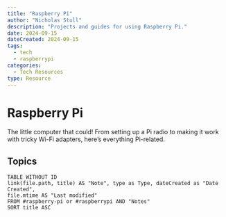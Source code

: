 ```yaml
---
title: "Raspberry Pi"
author: "Nicholas Stull"
description: "Projects and guides for using Raspberry Pi."
date: 2024-09-15
dateCreated: 2024-09-15
tags:
  - tech
  - raspberrypi
categories:
  - Tech Resources
type: Resource
---
```


# Raspberry Pi

The little computer that could! From setting up a Pi radio to making it work with tricky Wi-Fi adapters, here’s everything Pi-related.

## Topics

```dataview  
TABLE WITHOUT ID  
link(file.path, title) AS "Note", type as Type, dateCreated as "Date Created", 
file.mtime AS "Last modified"  
FROM #raspberry-pi or #raspberrypi AND "Notes"
SORT title ASC
```